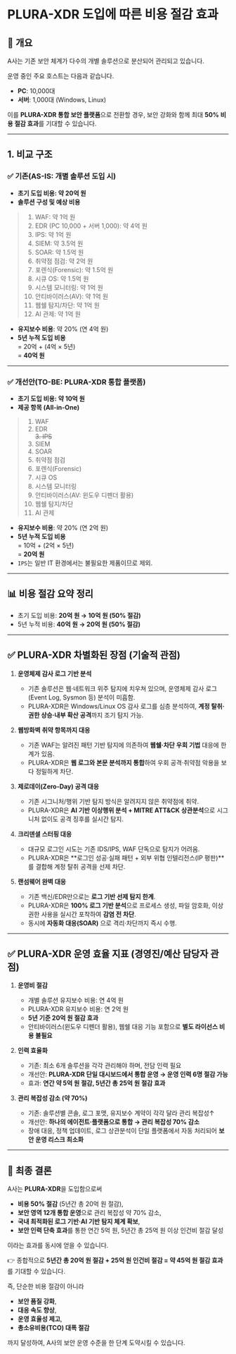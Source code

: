 # PLURA-XDR 도입에 따른 비용 절감 효과

## 📌 개요
A사는 기존 보안 체계가 다수의 개별 솔루션으로 분산되어 관리되고 있습니다.

운영 중인 주요 호스트는 다음과 같습니다.

* **PC**: 10,000대
* **서버**: 1,000대 (Windows, Linux)

이를 **PLURA-XDR 통합 보안 플랫폼**으로 전환할 경우, 보안 강화와 함께 최대 **50% 비용 절감 효과**를 기대할 수 있습니다.

---

## 1. 비교 구조

### ✅ 기존(AS-IS: 개별 솔루션 도입 시)
- **초기 도입 비용: 약 20억 원**
- **솔루션 구성 및 예상 비용**

> 1. WAF: 약 1억 원  
> 2. EDR (PC 10,000 + 서버 1,000): 약 4억 원  
> 3. IPS: 약 1억 원  
> 4. SIEM: 약 3.5억 원  
> 5. SOAR: 약 1.5억 원  
> 6. 취약점 점검: 약 2억 원  
> 7. 포렌식(Forensic): 약 1.5억 원  
> 8. 시큐 OS: 약 1.5억 원  
> 9. 시스템 모니터링: 약 1억 원  
> 10. 안티바이러스(AV): 약 1억 원  
> 11. 웹쉘 탐지/차단: 약 1억 원  
> 12. AI 관제: 약 1억 원  

- **유지보수 비용**: 약 20% (연 4억 원)  
- **5년 누적 도입 비용**  
  = 20억 + (4억 × 5년)  
  = **40억 원**

---

### ✅ 개선안(TO-BE: PLURA-XDR 통합 플랫폼)
- **초기 도입 비용: 약 10억 원**
- **제공 항목 (All-in-One)**

> 1. WAF  
> 2. EDR  
> ~~3. IPS~~  
> 4. SIEM  
> 5. SOAR  
> 6. 취약점 점검  
> 7. 포렌식(Forensic)  
> 8. 시큐 OS  
> 9. 시스템 모니터링  
> 10. 안티바이러스(AV: 윈도우 디펜더 활용)  
> 11. 웹쉘 탐지/차단  
> 12. AI 관제  

- **유지보수 비용**: 약 20% (연 2억 원)  
- **5년 누적 도입 비용**  
  = 10억 + (2억 × 5년)  
  = **20억 원**
- `IPS`는 일반 IT 환경에서는 불필요한 제품이므로 제외.
---

## 📊 비용 절감 요약 정리
- 초기 도입 비용: **20억 원 → 10억 원 (50% 절감)**  
- 5년 누적 비용: **40억 원 → 20억 원 (50% 절감)**

---

## ✅ PLURA-XDR 차별화된 장점 (기술적 관점)

1. **운영체제 감사 로그 기반 분석**  
   - 기존 솔루션은 웹·네트워크 위주 탐지에 치우쳐 있으며, 운영체제 감사 로그(Event Log, Sysmon 등) 분석이 미흡함.  
   - PLURA-XDR은 Windows/Linux OS 감사 로그를 심층 분석하여, **계정 탈취·권한 상승·내부 확산 공격**까지 조기 탐지 가능.  

2. **웹방화벽 취약 항목까지 대응**  
   - 기존 WAF는 알려진 패턴 기반 탐지에 의존하여 **웹쉘·차단 우회 기법** 대응에 한계가 있음.  
   - PLURA-XDR은 **웹 로그와 본문 분석까지 통합**하여 우회 공격·취약점 악용을 보다 정밀하게 차단.  

3. **제로데이(Zero-Day) 공격 대응**  
   - 기존 시그니처/행위 기반 탐지 방식은 알려지지 않은 취약점에 취약.  
   - PLURA-XDR은 **AI 기반 이상행위 분석 + MITRE ATT&CK 상관분석**으로 시그니처 없이도 공격 징후를 실시간 탐지.  

4. **크리덴셜 스터핑 대응**  
   - 대규모 로그인 시도는 기존 IDS/IPS, WAF 단독으로 탐지가 어려움.  
   - PLURA-XDR은 **로그인 성공·실패 패턴 + 외부 위협 인텔리전스(IP 평판)**를 결합해 계정 탈취 공격을 선제 차단.  

5. **랜섬웨어 완벽 대응**  
   - 기존 백신/EDR만으로는 **로그 기반 선제 탐지 한계**.  
   - PLURA-XDR은 **100% 로그 기반 분석**으로 프로세스 생성, 파일 암호화, 이상 권한 사용을 실시간 포착하여 **감염 전 차단**.  
   - 동시에 **자동화 대응(SOAR)** 으로 격리·차단까지 즉시 수행.  

---

## ✅ PLURA-XDR 운영 효율 지표 (경영진/예산 담당자 관점)

1. **운영비 절감**  
   - 개별 솔루션 유지보수 비용: 연 4억 원  
   - PLURA-XDR 유지보수 비용: 연 2억 원  
   - **5년 기준 20억 원 절감 효과**  
   - 안티바이러스(윈도우 디펜더 활용), 웹쉘 대응 기능 포함으로 **별도 라이선스 비용 불필요**  

2. **인력 효율화**  
   - 기존: 최소 6개 솔루션을 각각 관리해야 하며, 전담 인력 필요  
   - 개선안: **PLURA-XDR 단일 대시보드에서 통합 운영 → 운영 인력 6명 절감 가능**  
   - 효과: **연간 약 5억 원 절감, 5년간 총 25억 원 절감 효과**  

3. **관리 복잡성 감소 (약 70%)**  
   - 기존: 솔루션별 콘솔, 로그 포맷, 유지보수 계약이 각각 달라 관리 복잡성↑  
   - 개선안: **하나의 에이전트·플랫폼으로 통합 → 관리 복잡성 70% 감소**  
   - 장애 대응, 정책 업데이트, 로그 상관분석이 단일 플랫폼에서 자동 처리되어 **보안 운영 리스크 최소화**  

---

## 📌 최종 결론

A사는 **PLURA-XDR**을 도입함으로써  

- **비용 50% 절감** (5년간 총 20억 원 절감),  
- **보안 영역 12개 통합 운영**으로 관리 복잡성 약 70% 감소,  
- **국내 최적화된 로그 기반·AI 기반 탐지 체계 확보**,  
- **보안 인력 단축 효과**를 통한 연간 5억 원, 5년간 총 25억 원 이상 인건비 절감 달성  

이라는 효과를 동시에 얻을 수 있습니다.  

👉 종합적으로 **5년간 총 20억 원 절감 + 25억 원 인건비 절감 = 약 45억 원 절감 효과**를 기대할 수 있습니다.  

즉, 단순한 비용 절감이 아니라  
- **보안 품질 강화**,  
- **대응 속도 향상**,  
- **운영 효율성 제고**,  
- **총소유비용(TCO) 대폭 절감**  

까지 달성하여, A사의 보안 운영 수준을 한 단계 도약시킬 수 있습니다.  
